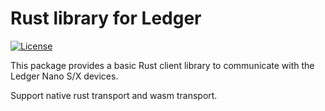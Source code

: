 # Rust library for Ledger
[![License](https://img.shields.io/badge/License-Apache%202.0-blue.svg)](https://opensource.org/licenses/Apache-2.0)

This package provides a basic Rust client library to communicate with the Ledger Nano S/X devices.

Support native rust transport and wasm transport.
